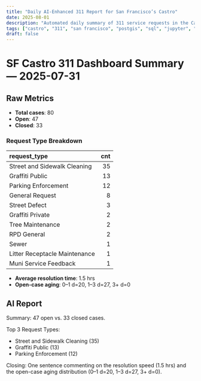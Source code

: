 ```yaml
---
title: "Daily AI-Enhanced 311 Report for San Francisco’s Castro"
date: 2025-08-01
description: "Automated daily summary of 311 service requests in the Castro neighborhood using Python, SQL, PostGIS and the smollm2:1.7b model via a local chat API."
tags: ["castro", "311", "san francisco", "postgis", "sql", "jupyter", "ai", "smollm2", "chat-api"]
draft: false
---
```


# SF Castro 311 Dashboard Summary — 2025-07-31

## Raw Metrics

- **Total cases**: 80
- **Open**:       47
- **Closed**:     33

### Request Type Breakdown

| request_type                  |   cnt |
|:------------------------------|------:|
| Street and Sidewalk Cleaning  |    35 |
| Graffiti Public               |    13 |
| Parking Enforcement           |    12 |
| General Request               |     8 |
| Street Defect                 |     3 |
| Graffiti Private              |     2 |
| Tree Maintenance              |     2 |
| RPD General                   |     2 |
| Sewer                         |     1 |
| Litter Receptacle Maintenance |     1 |
| Muni Service Feedback         |     1 |

- **Average resolution time**: 1.5 hrs
- **Open-case aging**:           0–1 d=20, 1–3 d=27, 3+ d=0

## AI Report

Summary: 47 open vs. 33 closed cases.

Top 3 Request Types:
* Street and Sidewalk Cleaning (35)
* Graffiti Public (13)
* Parking Enforcement (12)

Closing: One sentence commenting on the resolution speed (1.5 hrs) and the open-case aging distribution (0–1 d=20, 1–3 d=27, 3+ d=0).
